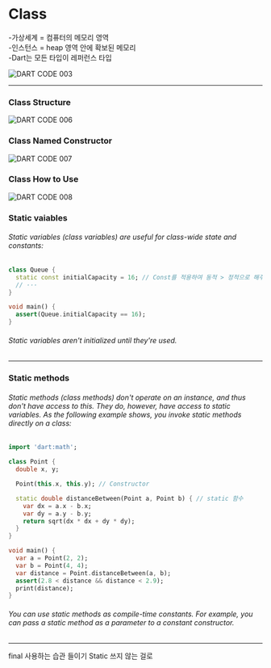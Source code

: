 Class
=====

-가상세계 = 컴퓨터의 메모리 영역  
-인스턴스 = heap 영역 안에 확보된 메모리  
-Dart는 모든 타입이 레퍼런스 타입  

![DART CODE 003](https://github.com/gyubit/TIL/assets/114902088/1c6a4abb-0f2f-46e7-812f-e3ac451cd79b)

---
### Class Structure
![DART CODE 006](https://github.com/gyubit/TIL/assets/114902088/ec13f2b3-e9c0-4dfa-91df-b456f29cf3e2)
### Class Named Constructor
![DART CODE 007](https://github.com/gyubit/TIL/assets/114902088/a87e3e1d-3ac4-4279-974f-cc22f31095bf)
### Class How to Use
![DART CODE 008](https://github.com/gyubit/TIL/assets/114902088/98f92a24-73e9-4597-a7be-977ce0e4be9d)

### Static vaiables
###### Static variables (class variables) are useful for class-wide state and constants:
```Dart
class Queue {
  static const initialCapacity = 16; // Const를 적용하여 동적 > 정적으로 해주는 것이 필요.
  // ···
}

void main() {
  assert(Queue.initialCapacity == 16);
}
```
###### Static variables aren't initialized until they're used.
---
### Static methods
###### Static methods (class methods) don't operate on an instance, and thus don't have access to this. They do, however, have access to static variables. As the following example shows, you invoke static methods directly on a class:
```Dart
import 'dart:math';

class Point {
  double x, y;

  Point(this.x, this.y); // Constructor

  static double distanceBetween(Point a, Point b) { // static 함수
    var dx = a.x - b.x;
    var dy = a.y - b.y;
    return sqrt(dx * dx + dy * dy);
  }
}

void main() {
  var a = Point(2, 2);
  var b = Point(4, 4);
  var distance = Point.distanceBetween(a, b);
  assert(2.8 < distance && distance < 2.9);
  print(distance);
}
```
###### You can use static methods as compile-time constants. For example, you can pass a static method as a parameter to a constant constructor.

---
final 사용하는 습관 들이기
Static 쓰지 않는 걸로

